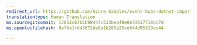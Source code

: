 ```yaml
---
redirect_url: https://github.com/Azure-Samples/event-hubs-dotnet-import-from-sql
translationtype: Human Translation
ms.sourcegitcommit: 13852c67b6b98447c513bea48e0e7d617718dc7d
ms.openlocfilehash: 8a76a1fd43072de8a1b285e25ce844d95310ec44

---
```



<!--HONumber=Feb17_HO3-->


